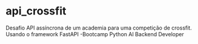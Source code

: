 # api_crossfit
Desafio API assíncrona de um academia para uma competição de crossfit. Usando o framework FastAPI -Bootcamp Python AI Backend Developer 
